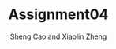 ---
title: "Assignment04"
author: "Sheng Cao and Xiaolin Zheng"
URL:
 https://vladimircao.github.io/assignment04/
---